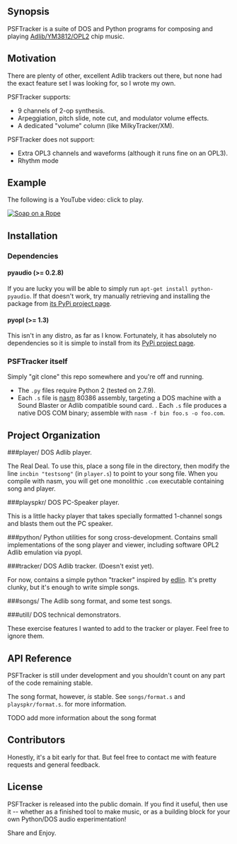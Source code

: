 ## Synopsis

PSFTracker is a suite of DOS and Python programs for composing and playing
[Adlib/YM3812/OPL2](https://en.wikipedia.org/wiki/Yamaha_YM3812) chip
music.

## Motivation

There are plenty of other, excellent Adlib trackers out there, but
none had the exact feature set I was looking for, so I wrote my own.

PSFTracker supports:

* 9 channels of 2-op synthesis.
* Arpeggiation, pitch slide, note cut, and modulator volume effects.
* A dedicated "volume" column (like MilkyTracker/XM).

PSFTracker does not support:

* Extra OPL3 channels and waveforms  (although it runs fine on an OPL3).
* Rhythm mode

## Example
The following is a YouTube video:  click to play.

[![Soap on a Rope](http://img.youtube.com/vi/TJ6nCyu1YiQ/0.jpg)](http://www.youtube.com/watch?v=TJ6nCyu1YiQ)

## Installation

### Dependencies
#### pyaudio (>= 0.2.8)
If you are lucky you will be able to simply run `apt-get install python-pyaudio`.  If that doesn't work, try manually retrieving and installing the package from [its PyPi project page](https://pypi.python.org/pypi/PyAudio/).

#### pyopl (>= 1.3)
This isn't in any distro, as far as I know.  Fortunately, it has absolutely no dependencies so it is simple to install  from its [PyPi project page](https://pypi.python.org/pypi/PyOPL/1.3).

### PSFTracker itself
Simply "git clone" this repo somewhere and you're off and running.

* The `.py` files require Python 2 (tested on 2.7.9).
* Each `.s` file is [nasm](http://nasm.us) 80386 assembly, targeting a DOS machine with a Sound Blaster or Adlib compatible sound card.  . Each `.s` file produces a native DOS COM binary; assemble with  `nasm -f bin foo.s -o foo.com`.

## Project Organization
###player/
DOS Adlib player.

The Real Deal.  To use this, place a song file in the directory, then modify the line `incbin "testsong"` (in `player.s`) to point to your song file.  When you compile with nasm, you will get one monolithic `.com` executable containing song and player.

###playspkr/
DOS PC-Speaker player.

This is a little hacky player that takes specially formatted 1-channel songs and blasts them out the PC speaker.

###python/
Python utilities for song cross-development.  Contains small implementations of the song player and viewer, including software OPL2 Adlib emulation via pyopl.

###tracker/
DOS Adlib tracker.  (Doesn't exist yet).

For now, contains a simple python "tracker" inspired by [edlin](https://en.wikipedia.org/wiki/Edlin).  It's pretty clunky, but it's enough to write simple songs.

###songs/
The Adlib song format, and some test songs.

###utill/
DOS technical demonstrators.

These exercise features I wanted to add to the tracker or player.  Feel free to ignore them.

## API Reference
PSFTracker is still under development and you shouldn't count on any part of the code  remaining stable.

The song format, however, *is* stable.  See `songs/format.s` and `playspkr/format.s`. for more information.

TODO add more information about the song format

## Contributors

Honestly, it's a bit early for that.  But feel free to contact me with feature requests and general feedback.

## License

PSFTracker is released into the public domain.  If you find it useful,
then use it -- whether as a finished tool to make music,
or as a building block for your own Python/DOS audio experimentation!

Share and Enjoy.
